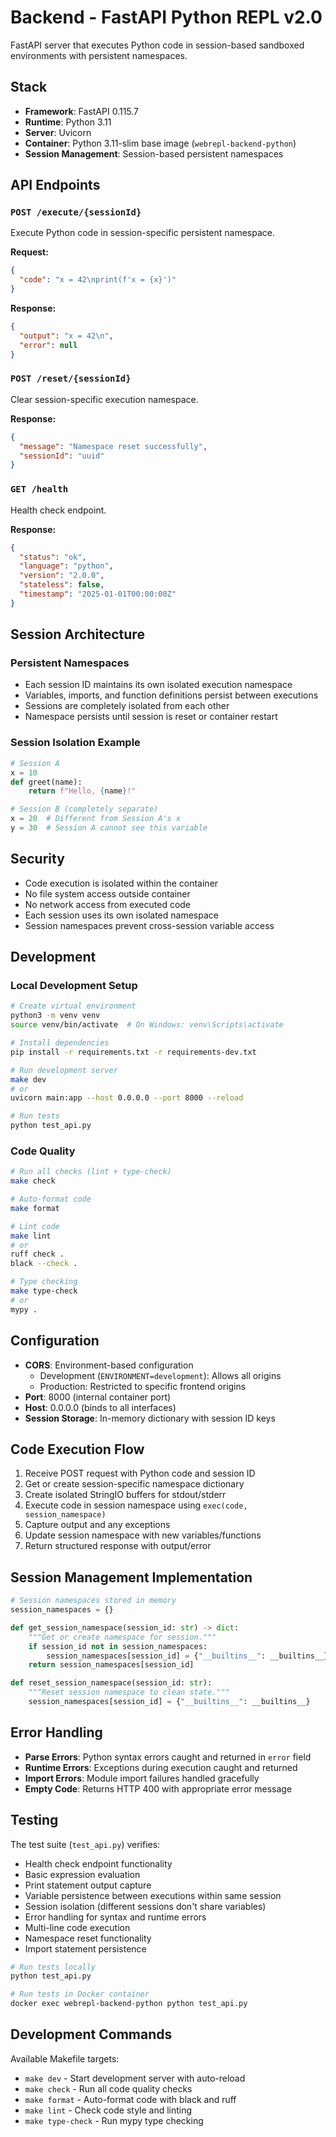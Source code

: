 # Backend - FastAPI Python REPL v2.0

FastAPI server that executes Python code in session-based sandboxed environments with persistent namespaces.

## Stack

- **Framework**: FastAPI 0.115.7
- **Runtime**: Python 3.11
- **Server**: Uvicorn
- **Container**: Python 3.11-slim base image (`webrepl-backend-python`)
- **Session Management**: Session-based persistent namespaces

## API Endpoints

### `POST /execute/{sessionId}`
Execute Python code in session-specific persistent namespace.

**Request:**
```json
{
  "code": "x = 42\nprint(f'x = {x}')"
}
```

**Response:**
```json
{
  "output": "x = 42\n",
  "error": null
}
```

### `POST /reset/{sessionId}`
Clear session-specific execution namespace.

**Response:**
```json
{
  "message": "Namespace reset successfully",
  "sessionId": "uuid"
}
```

### `GET /health`
Health check endpoint.

**Response:**
```json
{
  "status": "ok",
  "language": "python",
  "version": "2.0.0",
  "stateless": false,
  "timestamp": "2025-01-01T00:00:00Z"
}
```

## Session Architecture

### Persistent Namespaces
- Each session ID maintains its own isolated execution namespace
- Variables, imports, and function definitions persist between executions
- Sessions are completely isolated from each other
- Namespace persists until session is reset or container restart

### Session Isolation Example
```python
# Session A
x = 10
def greet(name):
    return f"Hello, {name}!"

# Session B (completely separate)
x = 20  # Different from Session A's x
y = 30  # Session A cannot see this variable
```

## Security

- Code execution is isolated within the container
- No file system access outside container  
- No network access from executed code
- Each session uses its own isolated namespace
- Session namespaces prevent cross-session variable access

## Development

### Local Development Setup
```bash
# Create virtual environment
python3 -m venv venv
source venv/bin/activate  # On Windows: venv\Scripts\activate

# Install dependencies
pip install -r requirements.txt -r requirements-dev.txt

# Run development server
make dev
# or
uvicorn main:app --host 0.0.0.0 --port 8000 --reload

# Run tests
python test_api.py
```

### Code Quality
```bash
# Run all checks (lint + type-check)
make check

# Auto-format code
make format

# Lint code
make lint
# or
ruff check .
black --check .

# Type checking
make type-check  
# or
mypy .
```

## Configuration

- **CORS**: Environment-based configuration
  - Development (`ENVIRONMENT=development`): Allows all origins
  - Production: Restricted to specific frontend origins
- **Port**: 8000 (internal container port)
- **Host**: 0.0.0.0 (binds to all interfaces)
- **Session Storage**: In-memory dictionary with session ID keys

## Code Execution Flow

1. Receive POST request with Python code and session ID
2. Get or create session-specific namespace dictionary
3. Create isolated StringIO buffers for stdout/stderr
4. Execute code in session namespace using `exec(code, session_namespace)`
5. Capture output and any exceptions
6. Update session namespace with new variables/functions
7. Return structured response with output/error

## Session Management Implementation

```python
# Session namespaces stored in memory
session_namespaces = {}

def get_session_namespace(session_id: str) -> dict:
    """Get or create namespace for session."""
    if session_id not in session_namespaces:
        session_namespaces[session_id] = {"__builtins__": __builtins__}
    return session_namespaces[session_id]

def reset_session_namespace(session_id: str):
    """Reset session namespace to clean state."""
    session_namespaces[session_id] = {"__builtins__": __builtins__}
```

## Error Handling

- **Parse Errors**: Python syntax errors caught and returned in `error` field
- **Runtime Errors**: Exceptions during execution caught and returned
- **Import Errors**: Module import failures handled gracefully
- **Empty Code**: Returns HTTP 400 with appropriate error message

## Testing

The test suite (`test_api.py`) verifies:
- Health check endpoint functionality
- Basic expression evaluation
- Print statement output capture  
- Variable persistence between executions within same session
- Session isolation (different sessions don't share variables)
- Error handling for syntax and runtime errors
- Multi-line code execution
- Namespace reset functionality
- Import statement persistence

```bash
# Run tests locally
python test_api.py

# Run tests in Docker container
docker exec webrepl-backend-python python test_api.py
```

## Development Commands

Available Makefile targets:
- `make dev` - Start development server with auto-reload
- `make check` - Run all code quality checks
- `make format` - Auto-format code with black and ruff
- `make lint` - Check code style and linting
- `make type-check` - Run mypy type checking